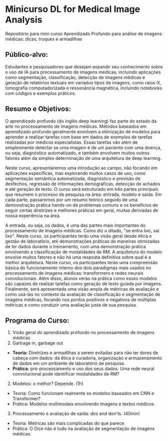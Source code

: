 # Minicurso DL for Medical Image Analysis
Repositório para mini-curso Aprendizado Profundo para análise de imagens médicas: dicas, truques e armadilhas

## Público-alvo: 

Estudantes e pesquisadores que desejam expandir seu conhecimento sobre o uso de IA para processamento de imagens médicas, incluindo aplicações como segmentação, classificação, detecção de imagens médicas e geração de relatórios textuais em variados tipos de imagens, como raios-X, tomografia computadorizada e ressonância magnética, incluindo notebooks com códigos e exemplos práticos.

## Resumo e Objetivos:

O aprendizado profundo (do inglês deep learning) faz parte do estado da arte no processamento de imagens médicas. Métodos baseados em aprendizado profundo geralmente envolvem a otimização de modelos para aprender a realizar tarefas com base em dados de exemplos de tarefas realizadas por médicos especialistas. Essas tarefas vão além de simplesmente detectar se uma imagem é de um paciente com uma doença, ou seja, diagnóstico automatizado, e também envolvem muitos outros fatores além da simples determinação de uma arquitetura de deep learning.

Neste curso, apresentaremos uma introdução ao campo, não focando em aplicações específicas, mas explorando muitos casos de uso, como segmentação semântica automatizada, diagnóstico e previsão de desfechos, regressão de informações demográficas, detecção de achados e até geração de texto. O curso será estruturado em três partes principais que resumem o processo de pesquisa na área: entrada, modelo e saída. Em cada parte, passaremos por um resumo teórico seguido de uma demonstração prática hands-on de problemas comuns e os benefícios de seguir certas diretrizes e melhores práticas em geral, muitas derivadas de nossa experiência na área.

A entrada, ou seja, os dados, é uma das partes mais importantes do processamento de imagens médicas. Como diz o ditado, "se entra lixo, sai lixo". Neste curso, os participantes terão uma visão geral desde ética e gestão de laboratório, até demonstrações práticas de maneiras otimizadas de ler dados durante o treinamento, com uma demonstração prática envolvendo a classificação de modalidades de RM. A arquitetura do modelo envolve muitos fatores e não há uma resposta definitiva sobre qual é a melhor arquitetura. Neste curso, os participantes terão uma compreensão básica do funcionamento interno dos dois paradigmas mais usados no processamento de imagens médicas: transformers e redes neurais convolucionais. Além disso, alunos verão na prática como esses modelos são capazes de realizar tarefas como geração de texto guiada por imagens. Finalmente, será apresentada uma visão ampla de métricas de avaliação e como usá-las no contexto da avaliação de classificação e segmentação de imagens médicas, focando nos pontos positivos e negativos de múltiplas métricas e como conduzir uma avaliação justa de sua pesquisa.

## Programa do Curso:
1. Visão geral do aprendizado profundo no processamento de imagens médicas 
2. Garbage in, garbage out 
  - **Teoria:** Diretrizes e armadilhas a serem evitadas para não ter dores de cabeça com dados: da ética à curadoria, organização e armazenamento de dados em um ambiente de laboratório de pesquisa.
  - **Prática:** pré-processamento e uso dos seus dados. Uma rede neural convolucional pode identificar modalidades de RM?
2. Modelos: o melhor? Depende. (1h)
  - Teoria: Como funcionam realmente os modelos baseados em CNN e Transformer?
  - Prática: Modelos multimodais envolvendo imagens e textos médicos.
3. Processamento e avaliação de saída: dos and don'ts. (40min)
  - Teoria: Métricas são mais complicadas do que parece.
  - Prática: O Dice não é tudo na avaliação de segmentação de imagens médicas.


